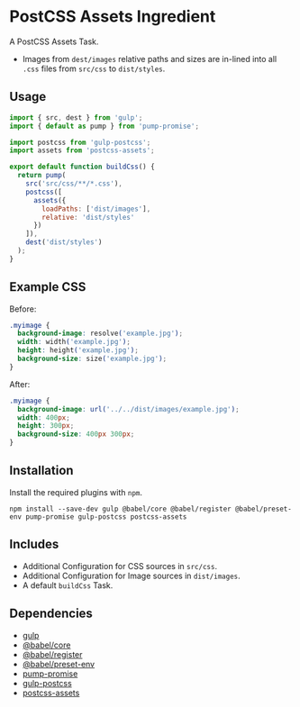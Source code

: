 PostCSS Assets Ingredient
================================================================================

A PostCSS Assets Task.

- Images from `dest/images` relative paths and sizes are in-lined into all `.css` files from `src/css` to `dist/styles`.


Usage
--------------------------------------------------------------------------------

```javascript
import { src, dest } from 'gulp';
import { default as pump } from 'pump-promise';

import postcss from 'gulp-postcss';
import assets from 'postcss-assets';

export default function buildCss() {
  return pump(
    src('src/css/**/*.css'),
    postcss([
      assets({
        loadPaths: ['dist/images'],
        relative: 'dist/styles'
      })
    ]),	
    dest('dist/styles')
  );
}
```

Example CSS
--------------------------------------------------------------------------------

Before:
```css
.myimage {
  background-image: resolve('example.jpg');
  width: width('example.jpg');
  height: height('example.jpg');
  background-size: size('example.jpg');
}
```

After:
```css
.myimage {
  background-image: url('../../dist/images/example.jpg');
  width: 400px;
  height: 300px;
  background-size: 400px 300px;
}
```


Installation
--------------------------------------------------------------------------------

Install the required plugins with `npm`.

`npm install --save-dev gulp @babel/core @babel/register @babel/preset-env pump-promise gulp-postcss postcss-assets`

Includes
--------------------------------------------------------------------------------

- Additional Configuration for CSS sources in `src/css`.
- Additional Configuration for Image sources in `dist/images`.
- A default `buildCss` Task.

Dependencies
--------------------------------------------------------------------------------

- [gulp](https://www.npmjs.com/package/gulp/)
- [@babel/core](https://www.npmjs.com/package/@babel/core/)
- [@babel/register](https://www.npmjs.com/package/@babel/register/)
- [@babel/preset-env](https://www.npmjs.com/package/@babel/preset-env/)
- [pump-promise](https://www.npmjs.com/package/pump-promise)
- [gulp-postcss](https://www.npmjs.com/package/gulp-postcss)
- [postcss-assets](https://www.npmjs.com/package/postcss-assets)
